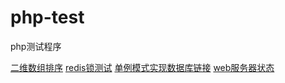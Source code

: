 # php-test
php测试程序

[二维数组排序](array_multisort.php)
[redis锁测试](redis_test.php)
[单例模式实现数据库链接](singleton.php)
[web服务器状态](status.php)

